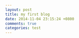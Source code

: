```yaml
---
layout: post
title: my first blog
date: 2014-11-04 23:15:24 +0800
comments: true
categories: test
---
```

